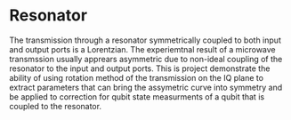 # Resonator

The transmission through a resonator symmetrically coupled to both input and output ports is a Lorentzian. The experiemtnal result of a microwave transmssion usually apprears asymmetric due to non-ideal coupling of the resonator to the input and output ports. This is project demonstrate the ability of using rotation method of the transmission on the IQ plane to extract parameters that can bring the assymetric curve into symmetry and be applied to correction for qubit state measurments of a qubit that is coupled to the resonator. 


